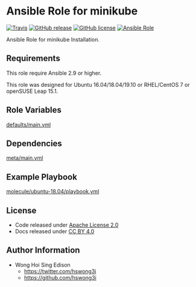 # Ansible Role for minikube

[![Travis](https://img.shields.io/travis/alvistack/ansible-role-minikube.svg)](https://travis-ci.org/alvistack/ansible-role-minikube)
[![GitHub release](https://img.shields.io/github/release/alvistack/ansible-role-minikube.svg)](https://github.com/alvistack/ansible-role-minikube)
[![GitHub license](https://img.shields.io/github/license/alvistack/ansible-role-minikube.svg)](https://github.com/alvistack/ansible-role-minikube/blob/master/LICENSE)
[![Ansible Role](https://img.shields.io/badge/galaxy-alvistack.minikube-blue.svg)](https://galaxy.ansible.com/alvistack/minikube)

Ansible Role for minikube Installation.

## Requirements

This role require Ansible 2.9 or higher.

This role was designed for Ubuntu 16.04/18.04/19.10 or RHEL/CentOS 7 or openSUSE Leap 15.1.

## Role Variables

[defaults/main.yml](defaults/main.yml)

## Dependencies

[meta/main.yml](meta/main.yml)

## Example Playbook

[molecule/ubuntu-18.04/playbook.yml](molecule/ubuntu-18.04/playbook.yml)

## License

  - Code released under [Apache License 2.0](LICENSE)
  - Docs released under [CC BY 4.0](http://creativecommons.org/licenses/by/4.0/)

## Author Information

  - Wong Hoi Sing Edison
      - <https://twitter.com/hswong3i>
      - <https://github.com/hswong3i>
